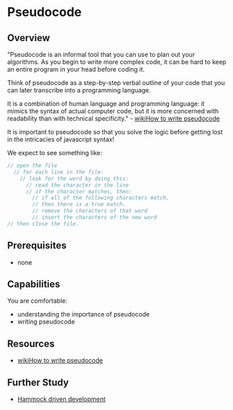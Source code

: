 # Pseudocode

## Overview
"Pseudocode is an informal tool that you can use to plan out your algorithms. As you begin to write more complex code, it can be hard to keep an entire program in your head before coding it. 

Think of pseudocode as a step-by-step verbal outline of your code that you can later transcribe into a programming language. 

It is a combination of human language and programming language: it mimics the syntax of actual computer code, but it is more concerned with readability than with technical specificity." - [wikiHow to write pseudocode](http://www.wikihow.com/Write-Pseudocode)

It is important to pseudocode so that you solve the logic before getting lost in the intricacies of javascript syntax!

We expect to see something like:
```javascript
// open the file
  // for each line in the file:
    // look for the word by doing this:
      // read the character in the line
      // if the character matches, then:
        // if all of the following characters match,
        // then there is a true match.
        // remove the characters of that word
        // insert the characters of the new word
// then close the file.
```

## Prerequisites
- none

## Capabilities
You are comfortable:

- understanding the importance of pseudocode
- writing pseudocode

## Resources

- [wikiHow to write pseudocode](http://www.wikihow.com/Write-Pseudocode)

## Further Study

- [Hammock driven development](https://www.youtube.com/watch?v=f84n5oFoZBc)


